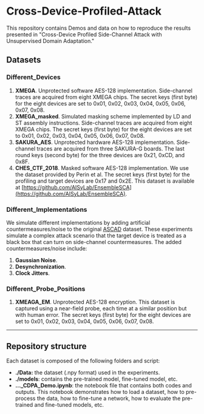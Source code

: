 # Cross-Device-Profiled-Attack
 
This repository contains Demos and data on how to reproduce the results presented in "Cross-Device Profiled Side-Channel Attack with Unsupervised Domain Adaptation."

## Datasets

### Different_Devices

1. **XMEGA**. Unprotected software AES-128 implementation. Side-channel traces are acquired from eight XMEGA chips. The secret keys (first byte) for the eight devices are set to 0x01, 0x02, 0x03, 0x04, 0x05, 0x06, 0x07, 0x08.
2. **XMEGA_masked**. Simulated masking scheme implemented by LD and ST assembly instructions. Side-channel traces are acquired from eight XMEGA chips. The secret keys (first byte) for the eight devices are set to 0x01, 0x02, 0x03, 0x04, 0x05, 0x06, 0x07, 0x08.
3. **SAKURA_AES**. Unprotected hardware AES-128 implementation. Side-channel traces are acquired from three SAKURA-G boards. The last round keys (second byte) for the three devices are 0x21, 0xCD, and 0x8F.
4. **CHES_CTF_2018**. Masked software AES-128 implementation. We use the dataset provided by Perin et al. The secret keys  (first byte) for the profiling and target devices are 0x17 and 0x2E. This dataset is available at [https://github.com/AISyLab/EnsembleSCA](https://github.com/AISyLab/EnsembleSCA).

### Different_Implementations
We simulate different implementations by adding artificial countermeasures/noise to the original [ASCAD](https://github.com/ANSSI-FR/ASCAD "ASCAD") dataset. These experiments simulate a complex attack scenario that the target device is treated as a black box that can turn on side-channel countermeasures. The added countermeasures/noise include:
1. **Gaussian Noise**.
2. **Desynchronization**.
3. **Clock Jitters**.
### Different_Probe_Positions
1. **XMEAGA_EM**. Unprotected AES-128 encryption. This dataset is captured using a near-field probe, each time at a similar position but with human error. The secret keys (first byte) for the eight devices are set to 0x01, 0x02, 0x03, 0x04, 0x05, 0x06, 0x07, 0x08.


----------

## Repository structure

Each dataset is composed of the following folders and script:

- **./Data:** the dataset (.npy format) used in the experiments. 
- **./models**: contains the pre-trained model, fine-tuned model, etc.
- **..._CDPA_Demo.ipynb**: the notebook file that contains both codes and outputs. This notebook demonstrates how to load a dataset, how to pre-process the data, how to fine-tune a network, how to evaluate the pre-trained and fine-tuned models, etc. 


